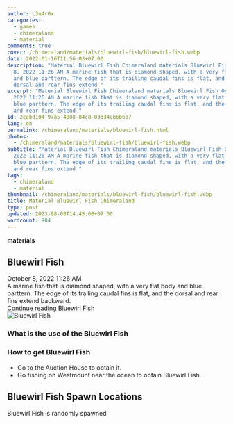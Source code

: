```yaml
---
author: L3n4r0x
categories:
  - games
  - chimeraland
  - material
comments: true
cover: /chimeraland/materials/bluewirl-fish/bluewirl-fish.webp
date: 2022-01-16T11:56:03+07:00
description: "Material Bluewirl Fish Chimeraland materials Bluewirl Fish October
  8, 2022 11:26 AM A marine fish that is diamond shaped, with a very flat body
  and blue parttern. The edge of its trailing caudal fins is flat, and the
  dorsal and rear fins extend "
excerpt: "Material Bluewirl Fish Chimeraland materials Bluewirl Fish October 8,
  2022 11:26 AM A marine fish that is diamond shaped, with a very flat body and
  blue parttern. The edge of its trailing caudal fins is flat, and the dorsal
  and rear fins extend "
id: 2eabd104-97a5-4888-84c8-03d34eb6b6b7
lang: en
permalink: /chimeraland/materials/bluewirl-fish.html
photos:
  - /chimeraland/materials/bluewirl-fish/bluewirl-fish.webp
subtitle: "Material Bluewirl Fish Chimeraland materials Bluewirl Fish October 8,
  2022 11:26 AM A marine fish that is diamond shaped, with a very flat body and
  blue parttern. The edge of its trailing caudal fins is flat, and the dorsal
  and rear fins extend "
tags:
  - chimeraland
  - material
thumbnail: /chimeraland/materials/bluewirl-fish/bluewirl-fish.webp
title: Material Bluewirl Fish Chimeraland
type: post
updated: 2023-08-08T14:45:00+07:00
wordcount: 904
---
```


<link
  rel="stylesheet"
  href="https://rawcdn.githack.com/dimaslanjaka/Web-Manajemen/870a349/css/bootstrap-5-3-0-alpha3-wrapper.css"
/>
<section id="bootstrap-wrapper">
  <div data-bs-theme="dark">
    <div
      class="row g-0 border rounded overflow-hidden flex-md-row mb-4 shadow-sm position-relative bg-dark text-light"
    >
      <div class="col p-4 d-flex flex-column position-static">
        <strong class="d-inline-block mb-2 text-success">materials</strong>
        <h2 class="mb-0">Bluewirl Fish</h2>
        <div class="mb-1 text-muted">October 8, 2022 11:26 AM</div>
        <div class="mb-2 border p-1">
          A marine fish that is diamond shaped, with a very flat body and blue
          parttern. The edge of its trailing caudal fins is flat, and the dorsal
          and rear fins extend backward.
        </div>
        <a
          href="/chimeraland/materials/bluewirl-fish.html"
          class="stretched-link d-none text-primary"
          >Continue reading Bluewirl Fish</a
        >
      </div>
      <div class="col-auto d-none d-md-block d-lg-block">
        <img
          src="https://www.webmanajemen.com/chimeraland/materials/bluewirl-fish/bluewirl-fish.webp"
          alt="Bluewirl Fish"
        />
      </div>
    </div>
    <div class="row">
      <div class="col-lg-6 col-12 mb-2">
        <div class="card">
          <div class="card-body">
            <h3 class="card-title">What is the use of the Bluewirl Fish</h3>
            <div class="card-text"><ul></ul></div>
          </div>
        </div>
      </div>
      <div class="col-lg-6 col-12 mb-2">
        <div class="card">
          <div class="card-body">
            <h3 class="card-title">How to get Bluewirl Fish</h3>
            <div class="card-text">
              <ul>
                <li>Go to the Auction House to obtain it.</li>
                <li>
                  Go fishing on Westmount near the ocean to obtain Bluewirl
                  Fish.
                </li>
              </ul>
            </div>
          </div>
        </div>
      </div>
      <div class="col-12 mb-2">
        <h2>Bluewirl Fish Spawn Locations</h2>
        <p>Bluewirl Fish is randomly spawned</p>
      </div>
    </div>
  </div>
</section>